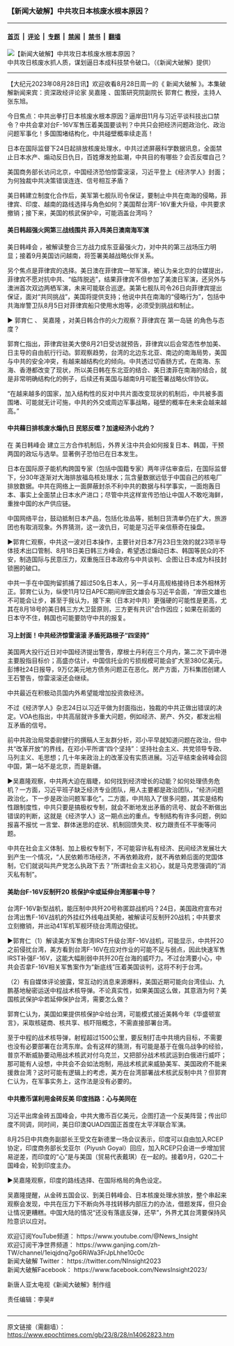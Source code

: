### 【新闻大破解】中共攻日本核废水根本原因？

---

#### [首页](../../../..?n14062823) &nbsp;|&nbsp; [评论](../../../../../epoch-comment?n14062823) &nbsp;|&nbsp; [专题](../../../../../epoch-special?n14062823) &nbsp;|&nbsp; [禁闻](../../../../../epoch-news?n14062823) &nbsp;|&nbsp; [禁书](../../../../../books?n14062823) &nbsp;|&nbsp; [翻墙](https://github.com/gfw-breaker/nogfw/blob/master/README.md?n14062823)


<div><img alt="【新闻大破解】中共攻日本核废水根本原因？" class="attachment-djy_600_400 size-djy_600_400 wp-post-image" src="https://i.epochtimes.com/assets/uploads/2023/08/id14062837-0828-5-600x400.jpg"/>
<div class="caption">
 中共攻日核废水抓人质，谋划逼日本成科技禁令破口。（《新闻大破解》提供）
</div></div><hr/><div class="post_content" id="artbody" itemprop="articleBody">
 <!-- article content begin -->
 <p>
  【大纪元2023年08月28日讯】欢迎收看8月28日周一的《
  <ok href="https://www.epochtimes.com/gb/tag/%E6%96%B0%E9%97%BB%E5%A4%A7%E7%A0%B4%E8%A7%A3.html">
   新闻大破解
  </ok>
  》。本集破解新闻来宾：资深政经评论家
  <ok href="https://www.epochtimes.com/gb/tag/%E5%90%B4%E5%98%89%E9%9A%86.html">
   吴嘉隆
  </ok>
  、国策研究院副院长
  <ok href="https://www.epochtimes.com/gb/tag/%E9%83%AD%E8%82%B2%E4%BB%81.html">
   郭育仁
  </ok>
  教授，主持人张东旭。
 </p>
 <p>
  今日焦点：中共出拳打日本核废水根本原因？逼岸田11月与习近平谈科技出口禁令？中共会拿对台F-16V军售压着美国要谈判？中共只会把经济问题政治化、政治问题军事化！多国围堵结构化，中共碰壁概率续走高！
 </p>
 <p>
  <center>
  </center>
  <p>
   日本在国际监督下24日起排放核废处理水，中共过滤屏蔽科学数据讯息，全面禁止日本水产、煽动反日仇日，百姓爆发抢盐潮，中共目的有哪些？会否反噬自己？
  </p>
  <p>
   美国商务部长访问北京，中国经济恐怕惊雷滚滚，习近平登上《经济学人》封面；为何独裁中共决策错误连连、信号相互矛盾？
  </p>
  <p>
   美日韩建立制度化合作后，美军第七舰队司令保证，要制止中共在南海的侵略，菲律宾、印度、越南的路线选择与角色如何？美国帮台湾F-16V重大升级，中共要求撤销；接下来，美国的核武保护伞，可能涵盖台湾吗？
  </p>
  <h4>
   美日韩超强火网第三战线围共 菲入阵美日澳南海军演
  </h4>
  <p>
   <ok href="https://www.epochtimes.com/gb/tag/%E7%BE%8E%E6%97%A5%E9%9F%A9%E5%B3%B0%E4%BC%9A.html">
    美日韩峰会
   </ok>
   ，被解读整合三方战力成东亚最强火力，对中共的第三战场压力明显；接着9月美国访问越南，将签署美越战略伙伴关系。
  </p>
  <p>
   另个焦点是菲律宾的选择。美日澳在菲律宾一带军演，被认为亲北京的台媒提出，菲律宾不愿对抗中共、“临阵脱逃”，结果菲律宾不但参加了美澳日军演，还另外与澳洲首次双边两栖军演，未来可能联合巡逻。美第七舰队司令26日向菲律宾提出保证，面对“共同挑战”，美国将提供支持；他说中共在南海的“侵略行为”，包括中共海岸警卫队8月5日对菲律宾船只使用水炮等，必须受到挑战和制止。
  </p>
  <p>
   ►
   <ok href="https://www.epochtimes.com/gb/tag/%E9%83%AD%E8%82%B2%E4%BB%81.html">
    郭育仁
   </ok>
   、
   <ok href="https://www.epochtimes.com/gb/tag/%E5%90%B4%E5%98%89%E9%9A%86.html">
    吴嘉隆
   </ok>
   ，对美日韩合作的火力观察？菲律宾在
   <ok href="https://www.epochtimes.com/gb/tag/%E7%AC%AC%E4%B8%80%E5%B2%9B%E9%93%BE.html">
    第一岛链
   </ok>
   的角色与态度？
  </p>
  <p>
   郭育仁指出，菲律宾驻美大使8月21日受访就预告，菲律宾以后会常态性参加美、日主导的自由航行行动​​。郭观察趋势，台湾的北边东北亚、南边的南海局势，美国与中共的安全冲突，有越来越结构化的倾向。中共透过切香肠方式，在南海、东海、香港都改变了现状，所以美日韩在东北亚的结合、美日澳菲在南海的结合，就是非常明确结构化的例子，后续还有美国与越南9月可能签署战略伙伴协议。
  </p>
  <p>
   “在越来越多的国家，加入结构性的反对中共片面改变现状的机制后，中共被多面围堵、可能就无计可施，中共的外交或周边军事战略，碰壁的概率在未来会越来越高。”
  </p>
  <h4>
   中共藉日排核废水煽仇日 民怒反噬？加速经济小北约？
  </h4>
  <p>
   在
   <ok href="https://www.epochtimes.com/gb/tag/%E7%BE%8E%E6%97%A5%E9%9F%A9%E5%B3%B0%E4%BC%9A.html">
    美日韩峰会
   </ok>
   建立三方合作机制后，外界关注中共会如何报复日本、韩国，干预两国的政坛与选举。显著例子恐怕已在日本发生。
  </p>
  <p>
   日本在国际原子能机构跨国专家（包括中国籍专家）两年评估审查后，在国际监督下，分30年逐渐对大海排放福岛核处理水；氚含量数据远低于中国自己的核电厂排放数据。中共在网络上一面屏蔽封杀不利中共的数据与科学事实，一面炮轰日本、事实上全面禁止日本水产进口；尽管中共这样宣传恐怕让中国人不敢吃海鲜，重挫中国的水产供应链。
  </p>
  <p>
   中国网络平台，鼓动抵制日本产品，包括化妆品等，抵制日货清单仍在扩大，旅游团也有取消现象。外界猜测，这一波仇日，可能是习近平亲信蔡奇在操盘。
  </p>
  <p>
   ►郭育仁观察，中共这一波对日本操作，主要针对日本7月23日生效的就23项半导体技术出口管制、8月18日美日韩三方峰会，希望透过煽动日本、韩国等民众的不安，制造国际与民意压力，双重施压日本政府与中共谈判、企图让日本成为科技封锁圈的破口。
  </p>
  <p>
   中共一手在中国拘留抓捕了超过50名日本人，另一手4月高规格接待日本外相林芳正。郭育仁认为，纵使11月12日APEC期间岸田文雄会与习近平会面，“岸田文雄也不可能会让步，甚至于我认为，接下来（日本对中共）更强硬的可能性是更高，尤其在8月18号的美日韩三方大卫营原则，三方更有共识”合作因应；如果在前面的日本守不住，韩国也可能要防守中共的报复。
  </p>
  <h4>
   习上封面！中共经济惊雷滚滚 矛盾死路根子“四坚持”
  </h4>
  <p>
   美国两大投行近日对中国经济提出警告，摩根士丹利在三个月内，第二次下调中港主要股指目标价；高盛亦估计，中国信托业的亏损规模可能会扩大至380亿美元。彭博社24日报导，9万亿美元地方债务问题正在恶化。房产方面，万科集团创建人王石警告，惊雷滚滚还会继续。
  </p>
  <p>
   中共最近在积极动员国内外希望能增加投资救经济。
  </p>
  <p>
   不过《经济学人》杂志24日以习近平做为封面指出，独裁的中共正做出错误的决定。VOA也指出，中共高层就许多重大问题，例如经济、房产、外交，都发出相互矛盾的信号。
  </p>
  <p>
   前中共政治局常委尉健行的撰稿人王友群分析，邓小平早就知道问题在政治，但中共“改革开放”的界线，在邓小平所谓“四个坚持”：坚持社会主义、共党领导专政、马列主义、毛思想；几十年来政治上的改革没有实质进展。习近平结束金砖峰会回中国，第一站不是北京，而是新疆。
  </p>
  <p>
   ►吴嘉隆观察，中共两大迫在眉睫，如何找到经济增长的动能？如何处理债务危机？一方面，习近平班子缺乏经济专业团队，用人主要都是政治团队，“经济问题政治化，下一步是政治问题军事化”。二方面，中共陷入了很多问题，其实是结构性跟制度性，中共只要是搞极权专制，就会不断地发出矛盾的讯号、就会不断做出错误的判断，这就是《经济学人》这一期点出的重点。专制结构有许多问题，例如报喜不报忧 一言堂、群体迷思的症状、机制回馈失灵、权力跟责任不平衡等问题。
  </p>
  <p>
   中共在社会主义体制、加上极权专制下，不可能容许私有经济、民间经济发展壮大到产生一个情况，“人民依赖市场经济，不再依赖政府，就不再依赖后面的党国体制，它们就说叫共产党怎么执政下去？”所谓社会主义初心，就是马克思强调的“消灭私有制”。
  </p>
  <h4>
   美助台F-16V反制歼20 核保护伞或延伸台湾部署中导？
  </h4>
  <p>
   台湾F-16V新型战机，能压制中共歼20号称匿踪战机吗？24日，美国政府宣布对台湾出售F-16V战机的外挂红外线电战荚舱，被解读可反制歼20战机；中共要求立刻撤销，并出动41军机军舰环绕台湾周边侵扰。
  </p>
  <p>
   ►郭育仁（1）解读美方军售台湾IRST升级台湾F-16V战机，可能显示，中共歼20之前侵扰台湾，美方看到台湾F-16V在应对作业的可能不足与弱点，因此快速军售IRST补强F-16V，这能大幅削弱中共歼20在台海的威吓力。不过台湾要小心，中共会否拿F-16V相关军售案作为“新底线”压着美国谈判，这将不利于台湾。
  </p>
  <p>
   （2）有自媒体评论披露，常互动的消息来源爆料，美国近期可能向台湾佳山、九鹏基地秘密运送中程战术核导弹。不论真实性，如果美国这么做，其意涵为何？美国核武保护伞若延伸保护台湾，需要怎么做？
  </p>
  <p>
   郭育仁认为，美国如果提供核保护伞给台湾，可能模式接近美韩今年《华盛顿宣言》，采取核磋商、核共享、核吓阻概念，不需直接部署台湾。
  </p>
  <p>
   至于中程的战术核导弹，射程超过1500公里，要反制打击中共境内目标，不需要也没有必要部署在台湾东岸。会有这样的猜测，有可能是基于在俄乌战争的经验，普京不断威胁要动用战术核武对付乌克兰，又把部分战术核武运到白俄进行威吓；那可能有人设想，中共会不会如法炮制，用战术核武来威胁美军、美国政府不能来援救台湾？这时可能有逻辑上的考虑，美方在台湾部署战术核武反制中共？但郭育仁认为，在军事实务上，这作法是没有必要的。
  </p>
  <h4>
   中共撒币谋利用金砖反美 印度挡路：心与美同在
  </h4>
  <p>
   习近平出席金砖五国峰会，中共大撒币百亿美元，企图打造一个反美阵营；传出印度不同调，同时间，美日印澳QUAD四国正首度在太平洋联合军演。
  </p>
  <p>
   8月25日中共商务副部长王受文在新德里一场会议表示，印度可以自由加入RCEP协定，印度商务部长戈亚尔（Piyush Goyal）回应，加入RCEP只会进一步增加贸易逆差，而印度的“心”是与美国（贸易代表戴琪）在一起的。接着9月，G20二十国峰会，轮到印度主办。
  </p>
  <p>
   ►吴嘉隆观察，印度的路线选择、在国际格局的角色设定。
  </p>
  <p>
   吴嘉隆提醒，从金砖五国会议、到美日韩峰会、日本核废处理水排放，整个串起来观察会发现，中共在压力下不断向外寻找转移内部压力的办法，借题发挥，但只会让情况更糟糕。中国大陆的情况“还没有落底反弹，还早”，外界尤其台湾要保持风险意识以应对。
  </p>
  <p>
   欢迎订阅YouTube频道：
   <ok href="https://www.youtube.com/@News_Insight">
    https://www.youtube.com/@News_Insight
   </ok>
   <br/>
   欢迎订阅干净世界频道：
   <ok href="https://www.ganjing.com/zh-TW/channel/1eiqjdnq7go6RiWa3FrJpLhhe10c0c">
    https://www.ganjing.com/zh-TW/channel/1eiqjdnq7go6RiWa3FrJpLhhe10c0c
   </ok>
   <br/>
   <ok href="https://www.epochtimes.com/gb/tag/%E6%96%B0%E9%97%BB%E5%A4%A7%E7%A0%B4%E8%A7%A3.html">
    新闻大破解
   </ok>
   Twitter：
   <ok href="https://twitter.com/NInsight2023">
    https://twitter.com/NInsight2023
   </ok>
   <br/>
   新闻大破解Facebook：
   <ok href="https://www.facebook.com/NewsInsight2023/">
    https://www.facebook.com/NewsInsight2023/
   </ok>
  </p>
  <p>
   新唐人亚太电视《新闻大破解》制作组
  </p>
  <p>
   责任编辑：李昊#
  </p>
  <!-- article content end -->
  <div id="below_article_ad">
  </div>
 </p>
</div>


<img src='http://gfw-breaker.win/epoch-news/pages/ncid1349361/n14062823.md' width='0px' height='0px'/>

---

原文链接（需翻墙）：https://www.epochtimes.com/gb/23/8/28/n14062823.htm